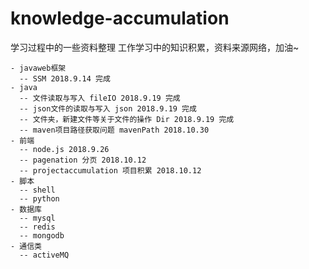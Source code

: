 # knowledge-accumulation
学习过程中的一些资料整理 
工作学习中的知识积累，资料来源网络，加油~   
```
- javaweb框架 
  -- SSM 2018.9.14 完成
- java 
  -- 文件读取与写入 fileIO 2018.9.19 完成
  -- json文件的读取与写入 json 2018.9.19 完成
  -- 文件夹，新建文件等关于文件的操作 Dir 2018.9.19 完成
  -- maven项目路径获取问题 mavenPath 2018.10.30
- 前端
  -- node.js 2018.9.26  
  -- pagenation 分页 2018.10.12
  -- projectaccumulation 项目积累 2018.10.12
- 脚本
  -- shell
  -- python
- 数据库
  -- mysql
  -- redis
  -- mongodb
- 通信类
  -- activeMQ
```
 
